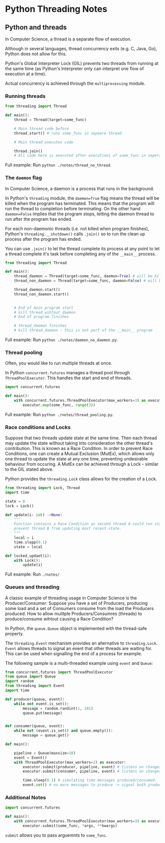 # Python Threading Notes

## Python and threads

In Computer Science, a thread is a separate flow of execution.

Although in several languages, thread concurrency exits (e.g. C, Java, Go), Python does not allow for this. 

Python's Global Interpreter Lock (GIL) prevents two threads from running at the same time (as Python's Interpreter only can interpret one flow of execution at a time).

Actual concurrency is achieved through the `multiprocessing` module.

### Running threads

```py
from threading import Thread

def main():
    thread = Thread(target=some_func)

    # Main thread code before
    thread.start() # runs some_func in sepeare thread

    # Main thread executes code

    thread.join()
    # All code here is executed after executioni of some_func in seperate thread
```
Full example: Run `python ./notes/thread_no_thread`.


### The `daemon` flag

In Computer Science, a daemon is a process that runs in the background.

In Python's `threading` module, the `daemon=True` flag means the thread will be killed when the program has terminated. This means that the program will run the thread to completion before terminating. On the other hand `daemon=False` implies that the program stops, letting the daemon thread to run after the program has ended.

For each non-daemonic threads (i.e. not killed when program finishes), Python's `threading.__shutdown()` calls `.join()` so to run the clean up process after the program has ended.

You can use `.join()` to let the thread complete its process at any point to let a thread complete it's task before completing any of the `__main__` process.

```py
from threading import Thread

def main():
    thread_daemon = Thread(target=some_func, daemon=True) # will be killed at the latest when main program terminates
    thread_non_daemon = Thread(target=some_func, daemon=False) # will be killed after main program terminates

    thread_daemon.start()
    thread_non_daemon.start()

    
    # End of main program start
    # kill thread_wihtout_daemon
    # End of program finishes

    # thread_daemon finishes
    # kill thread_daemon - this is not part of the __main__ program
```
Full example: Run `python ./notes/daemon_no_daemon.py`.


### Thread pooling

Often, you would like to run multiple threads at once. 

In Python `concurrent.futures` manages a thread pool through `ThreadPoolExecutor`. This handles the start and end of threads.

```py
import concurrent.futures

def main():
    with concurrent.futures.ThreadPoolExecutor(max_workers=3) as executor:
        executor.map(some_func, range(3))

```
Full example: Run `python ./notes/thread_pooling.py`.


### Race conditions and Locks

Suppose that two threads update state at the same time. Then each thread may update the state without taking into consideration the other thread's contribution. 
This is known as a Race Condition. 
In order to prevent Race Conditions, one can create a Mutual Exclusion (MutEx), which allows only one thread to update the state at any one time, preventing undesirable behaviour from occuring. A MutEx can be achieved through a Lock - similar to the GIL stated above.

Python provides the `threading.Lock` class allows for the creation of a Lock.

```py
from threading import Lock, Thread
import time

state = 0
lock = Lock()

def update(i: int) ->None:
    """
    Function contains a Race Condition as second thread A could run state=local while thread B sleeps, 
    prevent thread B from updating most recent state.
    """
    local = i
    time.slepp(0.1)
    state = local

def locked_updaet(i):
    with Lock():
        update(i)

```
Full example: Run `./notes/`



### Queues and threading

A classic example of threading usage in Computer Science is the Producer/Consumer: Suppose you have a set of Producers, producing some load and a set of Consumers consume from the load the Producers produced. How to allow mulitple Producers/Consumres (threads) to produce/consume wihtout causing a Race Condition?

In Python, the `queue.Queue` object is implemented with the thread-safe property.

The `threading.Event` mechanism provides an alternative to `threading.Lock`. `Event` allows threads to signal an event that other threads are waiting for. This can be used when signalling the end of a process for example.

The following sample is a multi-threaded example using `event` and  `Queue`:

```py
from concurrent.futures import ThreadPoolExecutor
from queue import Queue
import random
from threading import Event
import time

def producer(queue, event):
    while not event.is_set():
        message = random.randint(1, 101)
        queue.put(message)


def consumer(queue, event):
    while not (event.is_set() and queue.empty()):
        message = queue.get()

def main():

    pipeline = Queue(maxsize=10)
    event = Event()
    with ThreadPoolExecutor(max_workers=2) as executor:
        executor.submit(producer, pipeline, event) # listens on changes of state of event
        executor.submit(consumer, pipeline, event) # listens on changes of state of event

        time.sleep(0.1) # simulating time messages produced/consumed.
        event.set() # no more messages to produce -> signal both producers and consumers.

```

### Additional Notes


```py
import concurrent.futures

def main():
    with concurrent.futures.ThreadPoolExecutor(max_workers=3) as executor:
        executor.submit(some_func, *args, **kwargs)

```
`submit` allows you to pass arguemnts to `some_func`.